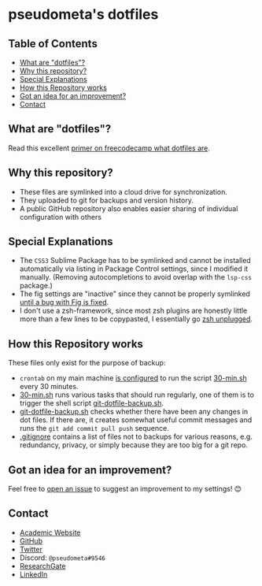 # pseudometa's dotfiles

## Table of Contents
<!-- MarkdownTOC -->

- [What are "dotfiles"?](#what-are-dotfiles)
- [Why this repository?](#why-this-repository)
- [Special Explanations](#special-explanations)
- [How this Repository works](#how-this-repository-works)
- [Got an idea for an improvement?](#got-an-idea-for-an-improvement)
- [Contact](#contact)

<!-- /MarkdownTOC -->
## What are "dotfiles"?
Read this excellent [primer on freecodecamp what dotfiles are](https://www.freecodecamp.org/news/dotfiles-what-is-a-dot-file-and-how-to-create-it-in-mac-and-linux/).

## Why this repository?
- These files are symlinked into a cloud drive for synchronization.
- They uploaded to git for backups and version history.
- A public GitHub repository also enables easier sharing of individual configuration with others

## Special Explanations
- The `CSS3` Sublime Package has to be symlinked and cannot be installed automatically via listing in Package Control settings, since I modified it manually. (Removing autocompletions to avoid overlap with the `lsp-css` package.)
- The fig settings are "inactive" since they cannot be properly symlinked [until a bug with Fig is fixed](https://github.com/withfig/fig/issues/693).
- I don't use a zsh-framework, since most zsh plugins are honestly little more than a few lines to be copypasted, I essentially go [zsh unplugged](https://github.com/mattmc3/zsh_unplugged).

## How this Repository works
These files only exist for the purpose of backup:
- `crontab` on my main machine [is configured](Cron%20Jobs/30-min.sh) to run the script [30-min.sh](Cron%20Jobs/30-min.sh) every 30 minutes.
- [30-min.sh](Cron%20Jobs/30-min.sh) runs various tasks that should run regularly, one of them is to trigger the shell script [git-dotfile-backup.sh](git-dotfile-backup.sh).
- [git-dotfile-backup.sh](git-dotfile-backup.sh) checks whether there have been any changes in dot files. If there are, it creates somewhat useful commit messages and runs the `git add commit pull push` sequence.
- [.gitignore](.gitignore) contains a list of files not to backups for various reasons, e.g. redundancy, privacy, or simply because they are too big for a git repo.

## Got an idea for an improvement?
Feel free to [open an issue](https://github.com/chrisgrieser/dotfiles/issues) to suggest an improvement to my settings! :blush:

## Contact
- [Academic Website](https://chris-grieser.de/)
- [GitHub](https://github.com/chrisgrieser/)
- [Twitter](https://twitter.com/pseudo_meta)
- Discord: `@pseudometa#9546`
- [ResearchGate](https://www.researchgate.net/profile/Christopher-Grieser)
- [LinkedIn](https://www.linkedin.com/in/christopher-grieser-ba693b17a/)
